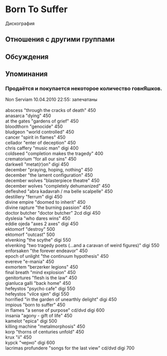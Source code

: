 # Born To Suffer

Дискография

## Отношения с другими группами


## Обсуждения


## Упоминания

### Продаётся и покупается некоторое количество говнЯшков.

Non Serviam 10.04.2010 22:55:
запечатаны<BR><BR>abscess "through the cracks of death" 450<BR>anasarca "dying" 450<BR>at the gates "gardens of grief" 450<BR>bloodthorn "genocide" 450<BR>bludgeon "world controlled" 450<BR>cancer "spirit in flames" 450<BR>cellador "enter of deception" 450<BR>chris caffery "music man" digi 400<BR>coldseed "completion makes the tragedy" 400<BR>crematorium "for all our sins" 450<BR>darkwell "metat(r)on" digi 450<BR>december "praying, hoping, nothing" 450<BR>december "the lament configuration" 450<BR>december wolves "blasterpiece theatre" 450<BR>december wolves "completely dehumanized" 450<BR>defleshed "abra kadavrah / ma belle scalpelle" 450<BR>destillery "ferrum" digi 450<BR>divine empire "doomed to inherit" 450<BR>divine rapture "the burning passion" 450<BR>doctor butcher "doctor butcher" 2cd digi 450<BR>dyslesia "who dares wins" 450<BR>eddie ojeda "axes 2 axes" digi 450<BR>ektomorf "destroy" 500<BR>ektomorf "outcast" 500<BR>elvenking "the scythe" digi 550<BR>elvenking "two tragedy poets (...and a caravan of weird figures)" digi 550<BR>enforsaken "the forever endeavor" 450<BR>epoch of unlight "the continuum hypothesis" 450<BR>evereve "e-mania" 450<BR>exmortem "berzerker legions" 450<BR>final breath "mind explosion" 450<BR>genitortures "flesh is the law" 450<BR>gianluca galli "back home" 450<BR>hefeystos "psycho cafe" digi 550<BR>hefeystos "vilce sjen" digi 550<BR>horrified "in the garden of unearthly delight" digi 450<BR>impious "born to suffer" 450<BR>in flames "a sense of purpose" cd/dvd digi 600<BR>insania "agony - gift of life" 450<BR>kamelot "epica" digi 500<BR>killing machine "metalmorphosis" 450<BR>korp "thorns of centuries unfold" 450<BR>krux "ii" 450<BR>kypck "черно" digi 600<BR>lacrimas profundere "songs for the last view" cd/dvd digi 700

